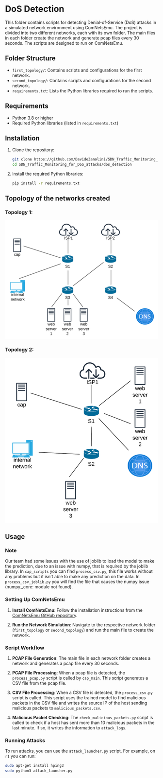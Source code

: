 # DoS Detection

This folder contains scripts for detecting Denial-of-Service (DoS) attacks in a simulated network environment using ComNetsEmu. The project is divided into two different networks, each with its own folder. The main files in each folder create the network and generate pcap files every 30 seconds. The scripts are designed to run on ComNetsEmu.

## Folder Structure

- `first_topology/`: Contains scripts and configurations for the first network.
- `second_topology/`: Contains scripts and configurations for the second network.
- `requirements.txt`: Lists the Python libraries required to run the scripts.

## Requirements

- Python 3.8 or higher
- Required Python libraries (listed in `requirements.txt`)

## Installation

1. Clone the repository:
   ```sh
   git clone https://github.com/DavideZanolini/SDN_Traffic_Monitoring_for_DoS_attacks.git
   cd SDN_Traffic_Monitoring_for_DoS_attacks/dos_detection
   ```

2. Install the required Python libraries:
   ```sh
   pip install -r requirements.txt
   ```

## Topology of the networks created

### Topology 1:

![Topology 1](media/network1.png)

### Topology 2:

![Topology 2](media/network2.png)

## Usage

### Note

Our team had some issues with the use of joblib to load the model to make the prediction, due to an issue with numpy, that is required by the joblib library. In `cap_scripts` you can find `process_csv.py`, this file works without any problems but it isn't able to make any prediction on the data. In `process_csv_joblib.py` you will find the file that causes the numpy issue (numpy._core: module not found).

### Setting Up ComNetsEmu

1. **Install ComNetsEmu**:
   Follow the installation instructions from the [ComNetsEmu GitHub repository](https://github.com/stevelorenz/comnetsemu).

2. **Run the Network Simulation**:
   Navigate to the respective network folder (`first_topology` or `second_topology`) and run the main file to create the network.

### Script Workflow

1. **PCAP File Generation**:
   The main file in each network folder creates a network and generates a pcap file every 30 seconds.

2. **PCAP File Processing**:
   When a pcap file is detected, the `process_pcap.py` script is called by `cap_main`. This script generates a CSV file from the pcap file.

3. **CSV File Processing**:
   When a CSV file is detected, the `process_csv.py` script is called. This script uses the trained model to find malicious packets in the CSV file and writes the source IP of the host sending malicious packets to `malicious_packets.csv`.

4. **Malicious Packet Checking**:
   The `check_malicious_packets.py` script is called to check if a host has sent more than 10 malicious packets in the last minute. If so, it writes the information to `attack_logs`.

### Running Attacks

To run attacks, you can use the `attack_launcher.py` script. For example, on `r1` you can run:
```sh
sudo apt-get install hping3
sudo python3 attack_launcher.py
```